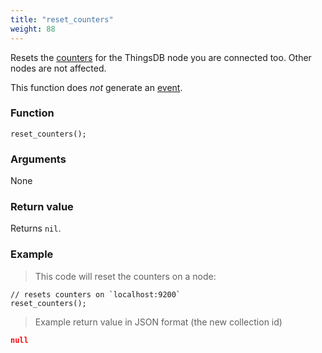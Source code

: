 ```yaml
---
title: "reset_counters"
weight: 88
---
```


Resets the [counters](../../node-api/counters) for the ThingsDB node you are connected too.
Other nodes are not affected.

This function does *not* generate an [event](../../events).

### Function

`reset_counters();`

### Arguments

None

### Return value

Returns `nil`.

### Example

> This code will reset the counters on a node:

```thingsdb,json_response,@n
// resets counters on `localhost:9200`
reset_counters();
```

> Example return value in JSON format (the new collection id)

```json
null
```
